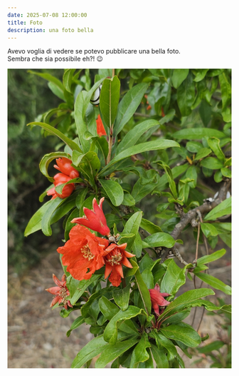 ```yaml
---
date: 2025-07-08 12:00:00
title: Foto
description: una foto bella
---
```

Avevo voglia di vedere se potevo pubblicare una bella foto.  
Sembra che sia possibile eh?! 😉

![Image](../../../public/static/aa8d928567ce7994545b54b2cd8de562.jpg) 
